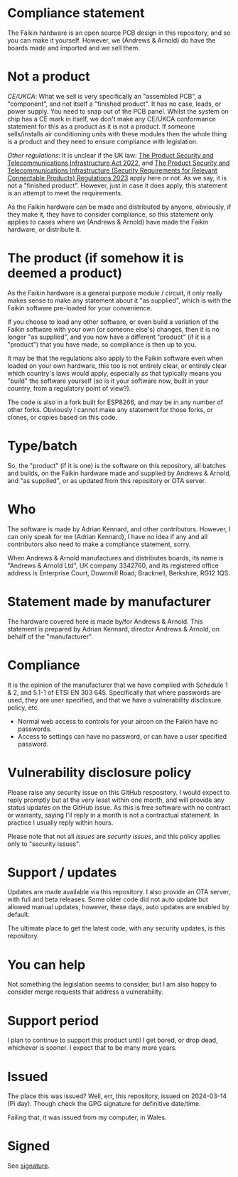 
# Compliance statement

The Faikin hardware is an open source PCB design in this repository, and so you can make it yourself. However, we (Andrews & Arnold) do have the boards made and imported and we sell them.

# Not a product

*CE/UKCA*: What we sell is very specifically an "assembled PCB", a "component", and not itself a "finished product". It has no case, leads, or power supply. You need to snap out of the PCB panel. Whilst the system on chip has a CE mark in itself, we don't make any CE/UKCA conformance statement for this as a product as it is not a product. If someone sells/installs air conditioning units with these modules then the whole thing is a product and they need to ensure compliance with legislation.

*Other regulations*: It is unclear if the UK law: [The Product Security and Telecommunications Infrastructure Act 2022](https://www.legislation.gov.uk/ukpga/2022/46/contents), and [The Product Security and Telecommunications Infrastructure (Security Requirements for Relevant Connectable Products) Regulations 2023](https://www.legislation.gov.uk/uksi/2023/1007/contents/made) apply here or not. As we say, it is not a "finished product". However, just in case it does apply, this statement is an attempt to meet the requirements.

As the Faikin hardware can be made and distributed by anyone, obviously, if they make it, they have to consider compliance, so this statement only applies to cases where we (Andrews & Arnold) have made the Faikin hardware, or distribute it.

# The product (if somehow it is deemed a product)

As the Faikin hardware is a general purpose module / circuit, it only really makes sense to make any statement about it "as supplied", which is with the Faikin software pre-loaded for your convenience.

If you choose to load any other software, or even build a variation of the Faikin software with your own (or someone else's) changes, then it is no longer "as supplied", and you now have a different "product" (if it is a "product") that you have made, so compliance is then up to you.

It may be that the regulations also apply to the Faikin software even when loaded on your own hardware, this too is not entirely clear, or entirely clear which country's laws would apply, especially as that typically means you "build" the software yourself (so is it your software now, built in your country, from a regulatory point of view?).

The code is also in a fork built for ESP8266, and may be in any number of other forks. Obviously I cannot make any statement for those forks, or clones, or copies based on this code.

# Type/batch

So, the "product" (if it is one) is the software on this repository, all batches and builds, on the Faikin hardware made and supplied by Andrews & Arnold, and "as supplied", or as updated from this repository or OTA server.

# Who

The software is made by Adrian Kennard, and other contributors. However, I can only speak for me (Adrian Kennard), I have no idea if any and all contributors also need to make a compliance statement, sorry.

When Andrews & Arnold manufactures and distributes boards, its name is "Andrews & Arnold Ltd", UK company 3342760, and its registered office address is Enterprise Court, Downmill Road, Bracknell, Berkshire, RG12 1QS.

# Statement made by manufacturer

The hardware covered here is made by/for Andrews & Arnold. This statement is prepared by Adrian Kennard, director Andrews & Arnold, on behalf of the "manufacturer".

# Compliance

It is the opinion of the manufacturer that we have complied with Schedule 1 & 2, and 5.1-1 of ETSI EN 303 645. Specifically that where passwords are used, they are user specified, and that we have a vulnerability disclosure policy, etc.

- Normal web access to controls for your aircon on the Faikin have no passwords.
- Access to settings can have no password, or can have a user specified password.

# Vulnerability disclosure policy

Please raise any security issue on this GitHub respository. I would expect to reply promptly but at the very least within one month, and will provide any status updates on the GitHub issue. As this is free software with no contract or warranty, saying I'll reply in a month is not a contractual statement. In practice I usually reply within hours.

Please note that not all *issues* are *security issues*, and this policy applies only to "security issues".

# Support / updates

Updates are made available via this repository. I also provide an OTA server, with full and beta releases. Some older code did not auto update but allowed manual updates, however, these days, auto updates are enabled by default.

The ultimate place to get the latest code, with any security updates, is this repository.

# You can help

Not something the legislation seems to consider, but I am also happy to consider merge requests that address a vulnerability.

# Support period

I plan to continue to support this product until I get bored, or drop dead, whichever is sooner. I expect that to be many more years.

# Issued

The place this was issued? Well, err, this repository, issued on 2024-03-14 (Pi day). Though check the GPG signature for definitive date/time.

Failing that, it was issued from my computer, in Wales.

# Signed

See [signature](DoC.md.asc).
